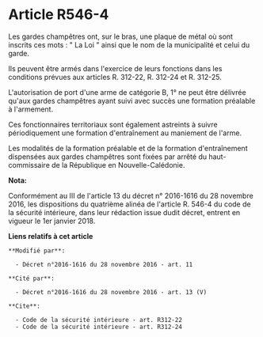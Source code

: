 # Article R546-4

Les gardes champêtres ont, sur le bras, une plaque de métal où sont inscrits ces mots : " La Loi " ainsi que le nom de la
municipalité et celui du garde. 

Ils peuvent être armés dans l'exercice de leurs fonctions dans les conditions prévues aux articles R. 312-22, R. 312-24 et R.
312-25.

L'autorisation de port d'une arme de catégorie B, 1° ne peut être délivrée qu'aux gardes champêtres ayant suivi avec succès
une formation préalable à l'armement. 

Ces fonctionnaires territoriaux sont également astreints à suivre périodiquement une formation d'entraînement au maniement de
l'arme. 

Les modalités de la formation préalable et de la formation d'entraînement dispensées aux gardes champêtres sont fixées par
arrêté du haut-commissaire de la République en Nouvelle-Calédonie.

**Nota:**

Conformément au III de l'article 13 du décret n° 2016-1616 du 28 novembre 2016, les dispositions du quatrième alinéa de
l'article R. 546-4 du code de la sécurité intérieure, dans leur rédaction issue dudit décret, entrent en vigueur le 1er
janvier 2018.

**Liens relatifs à cet article**

	**Modifié par**:

	  - Décret n°2016-1616 du 28 novembre 2016 - art. 11

	**Cité par**:

	  - Décret n°2016-1616 du 28 novembre 2016 - art. 13 (V)

	**Cite**:

	  - Code de la sécurité intérieure - art. R312-22
	  - Code de la sécurité intérieure - art. R312-24
